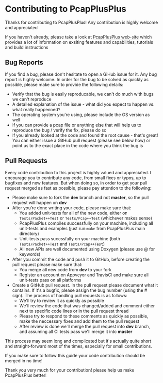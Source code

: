 # Contributing to PcapPlusPlus

Thanks for contributing to PcapPlusPlus! Any contribution is highly welcome and appreciated

If you haven't already, please take a look at [PcapPlusPlus web-site](http://seladb.github.io/PcapPlusPlus-Doc) which provides a lot of information on exsiting features and capabilities, tutorials and build instructions

## Bug Reports

If you find a bug, please don't hesitate to open a GiHub issue for it. Any bug report is highly welcome. In order for the bug to be solved as quickly as possible, please make sure to provide the following details:
- Verify that the bug is easily reproducable, we can't do much with bugs we can't reproduce
- A detailed explanation of the issue - what did you expect to happen vs. what really happenned?
- The operating system you're using, please include the OS version as well
- If you can provide a pcap file or anything else that will help us to reproduce the bug / verify the fix, please do so
- If you already looked at the code and found the root cause - that's great! You can either issue a GitHub pull request (please see below how) or point us to the exact place in the code where you think the bug is

## Pull Requests

Every code contribution to this project is highly valued and appreciated. I encourage you to contribute any code, from small fixes or typos, up to bugfixes and new features. But when doing so, in order to get your pull request merged as fast as possible, please pay attention to the following:
- Please make sure to fork the **dev** branch and not **master**, so the pull request will happen on **dev**
- After you're done writing your code, please make sure that:
   - You added unit-tests for all of the new code, either on `Tests/Packet++Test` or `Tests/Pcap++Test` (whichever makes sense)
   - PcapPlusPlus compiles successfully on your machine, including all unit-tests and examples (just run `make` from PcapPlusPlus main directory)
   - Unit-tests pass succssfully on your machine (both `Tests/Packet++Test` and `Tests/Pcap++Test`)
   - All new APIs are well documented using Doxygen (please use @ for keywords)
- After you commit the code and push it to GitHub, before creating the pull request please make sure that:
   - You merge all new code from **dev** to your fork
   - Register an account on Appveyor and TravisCI and make sure all unit-tests pass on all platforms
- Create a GitHub pull request. In the pull request please document what it contains. If it's a bugfix, please assign the bug number (using the # sign). The process of handling pull requests is as follows:
   - We'll try to review it as quickly as possible
   - We'll review the code that was changed/added and comment either next to specific code lines or in the pull request thread
   - Please try to respond to these comments as quickly as possible, make the neccessary fixes and add them to the pull request
   - After review is done we'll merge the pull request into **dev** branch, and assuming all CI tests pass we'll merge it into **master**

This process may seem long and complicated but it's actually quite short and straight-forward most of the times, especially for small contributions.

If you make sure to follow this guide your code contribution should be merged in no time!

Thank you very much for your contribution! please help us make PcapPlusPlus better!
